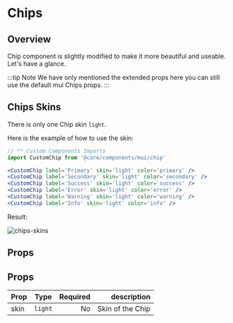# Chips

## Overview

Chip component is slightly modified to make it more beautiful and useable. Let's have a glance.

:::tip Note
We have only mentioned the extended props here you can still use the default mui Chips props.
:::

## Chips Skins

There is only one Chip skin `light`.

Here is the example of how to use the skin:

```jsx
// ** Custom Components Imports
import CustomChip from '@core/components/mui/chip'

<CustomChip label='Primary' skin='light' color='primary' />
<CustomChip label='Secondary' skin='light' color='secondary' />
<CustomChip label='Success' skin='light' color='success' />
<CustomChip label='Error' skin='light' color='error' />
<CustomChip label='Warning' skin='light' color='warning' />
<CustomChip label='Info' skin='light' color='info' />
```

<p>Result:</p>
<img :src="$withBase('/images/components/chips-skin.png')" alt="chips-skins" class="rounded">

## Props

## Props

| Prop |  Type   | Required |      description |
| ---- | :-----: | -------: | ---------------: |
| skin | `light` |       No | Skin of the Chip |
